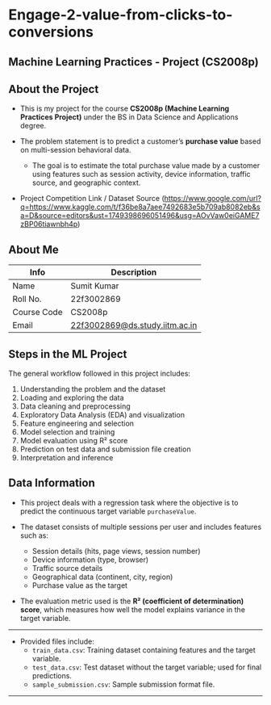 # Engage-2-value-from-clicks-to-conversions

## Machine Learning Practices - Project (CS2008p)

## About the Project
- This is my project for the course **CS2008p (Machine Learning Practices Project)** under the BS in Data Science and Applications degree.

- The problem statement is to predict a customer’s **purchase value** based on multi-session behavioral data.
    - The goal is to estimate the total purchase value made by a customer using features such as session activity, device information, traffic source, and geographic context.

- Project Competition Link / Dataset Source  (https://www.google.com/url?q=https://www.kaggle.com/t/f36be8a7aee7492683e5b709ab8082eb&sa=D&source=editors&ust=1749398696051496&usg=AOvVaw0eiGAME7zBP06tiawnbh4p)

## About Me

| Info       | Description                   |
|------------|-------------------------------|
| Name       | Sumit Kumar              |
| Roll No.   | 22f3002869                   |
| Course Code| CS2008p                      |
| Email      | 22f3002869@ds.study.iitm.ac.in |           |

## Steps in the ML Project
The general workflow followed in this project includes:

1. Understanding the problem and the dataset  
2. Loading and exploring the data  
3. Data cleaning and preprocessing  
4. Exploratory Data Analysis (EDA) and visualization  
5. Feature engineering and selection  
6. Model selection and training  
7. Model evaluation using R² score  
8. Prediction on test data and submission file creation  
9. Interpretation and inference  

## Data Information

- This project deals with a regression task where the objective is to predict the continuous target variable `purchaseValue`.

- The dataset consists of multiple sessions per user and includes features such as:
  - Session details (hits, page views, session number)
  - Device information (type, browser)
  - Traffic source details
  - Geographical data (continent, city, region)
  - Purchase value as the target

- The evaluation metric used is the **R² (coefficient of determination) score**, which measures how well the model explains variance in the target variable.

---

- Provided files include:
  - `train_data.csv`: Training dataset containing features and the target variable.
  - `test_data.csv`: Test dataset without the target variable; used for final predictions.
  - `sample_submission.csv`: Sample submission format file.

---

